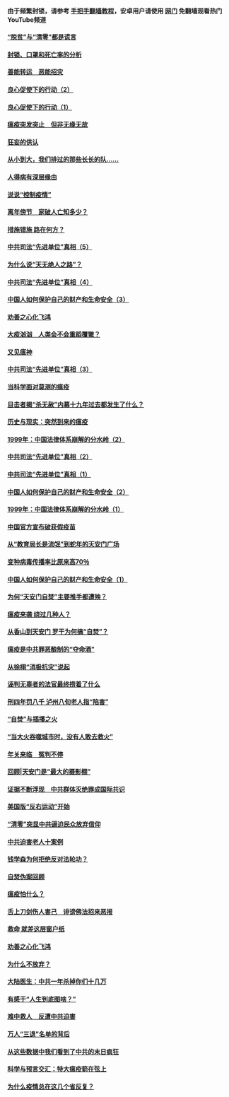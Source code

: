 #### 由于频繁封锁，请参考 [手把手翻墙教程](https://github.com/gfw-breaker/guides/wiki/)，安卓用户请使用 [网门](https://github.com/gfw-breaker/nogfw/blob/master/dl.md?t=03032201) 免翻墙观看热门YouTube频道 

#### [“脱贫”与“清零”都是谎言](../pages/19/421590.md?t=03032201) 

#### [封锁、口罩和死亡率的分析](../pages/19/421495.md?t=03032201) 

#### [善能转运　恶能招灾](../pages/19/421334.md?t=03032201) 

#### [良心促使下的行动（2）](../pages/19/421361.md?t=03032201) 

#### [良心促使下的行动（1）](../pages/19/421302.md?t=03032201) 

#### [瘟疫突发突止　但非无缘无故](../pages/19/421281.md?t=03032201) 

#### [狂妄的供认](../pages/19/421199.md?t=03032201) 

#### [从小到大，我们排过的那些长长的队……](../pages/19/421243.md?t=03032201) 

#### [人得病有深层缘由](../pages/19/420864.md?t=03032201) 

#### [说说“控制疫情”](../pages/19/420831.md?t=03032201) 

#### [离年傍节　家破人亡知多少？](../pages/19/420563.md?t=03032201) 

#### [措施错施  路在何方？](../pages/19/420076.md?t=03032201) 

#### [中共司法“先进单位”真相（5）](../pages/19/419453.md?t=03032201) 

#### [为什么说“天无绝人之路”？](../pages/19/419618.md?t=03032201) 

#### [中共司法“先进单位”真相（4）](../pages/19/419452.md?t=03032201) 

#### [中国人如何保护自己的财产和生命安全（3）](../pages/19/419405.md?t=03032201) 

#### [劝善之心化飞鸿](../pages/19/418758.md?t=03032201) 

#### [大疫汹汹　人类会不会重蹈覆辙？](../pages/19/419691.md?t=03032201) 

#### [又见瘟神](../pages/19/419225.md?t=03032201) 

#### [中共司法“先进单位”真相（3）](../pages/19/419451.md?t=03032201) 

#### [当科学面对莫测的瘟疫](../pages/19/419625.md?t=03032201) 

#### [目击者揭“杀无赦”内幕十九年过去都发生了什么？](../pages/19/419617.md?t=03032201) 

#### [历史与现实：突然到来的瘟疫](../pages/19/419619.md?t=03032201) 

#### [1999年：中国法律体系崩解的分水岭（2）](../pages/19/419455.md?t=03032201) 

#### [中共司法“先进单位”真相（2）](../pages/19/419450.md?t=03032201) 

#### [中共司法“先进单位”真相（1）](../pages/19/419449.md?t=03032201) 

#### [中国人如何保护自己的财产和生命安全（2）](../pages/19/419404.md?t=03032201) 

#### [1999年：中国法律体系崩解的分水岭（1）](../pages/19/419454.md?t=03032201) 

#### [中国官方宣布破获假疫苗](../pages/19/419504.md?t=03032201) 

#### [从“教育局长是流氓”到蛇年的天安门广场](../pages/19/419470.md?t=03032201) 

#### [变种病毒传播率比原来高70％](../pages/19/419456.md?t=03032201) 

#### [中国人如何保护自己的财产和生命安全（1）](../pages/19/419403.md?t=03032201) 

#### [为何“天安门自焚”主要推手都遭殃？](../pages/19/419348.md?t=03032201) 

#### [瘟疫来袭 绕过几种人？](../pages/19/419349.md?t=03032201) 

#### [从香山到天安门 罗干为何搞“自焚”？](../pages/19/419270.md?t=03032201) 

#### [瘟疫是中共罪恶酿制的“夺命酒”](../pages/19/419223.md?t=03032201) 

#### [从徐栩“消极抗灾”说起](../pages/19/419224.md?t=03032201) 

#### [诬判无辜者的法官最终捞着了什么](../pages/19/419268.md?t=03032201) 

#### [刑四年罚八千 泸州八旬老人指“陷害”](../pages/19/419232.md?t=03032201) 

#### [“自焚”与插播之火](../pages/19/419226.md?t=03032201) 

#### [“当大火吞噬城市时，没有人敢去救火”](../pages/19/419077.md?t=03032201) 

#### [年关来临　冤判不停](../pages/19/419093.md?t=03032201) 

#### [回顾|天安门是“最大的摄影棚”](../pages/19/380866.md?t=03032201) 

#### [证据不断浮现　中共群体灭绝罪成国际共识](../pages/19/419031.md?t=03032201) 

#### [美国版“反右运动”开始](../pages/19/419030.md?t=03032201) 

#### [“清零”突显中共逼迫民众放弃信仰](../pages/19/418995.md?t=03032201) 

#### [中共迫害老人十案例](../pages/19/418831.md?t=03032201) 

#### [钱学森为何拒绝反对法轮功？](../pages/19/418905.md?t=03032201) 

#### [自焚伪案回顾](../pages/19/418799.md?t=03032201) 

#### [瘟疫怕什么？](../pages/19/418800.md?t=03032201) 

#### [舌上刀剑伤人害己　诽谤佛法招来恶报](../pages/19/418731.md?t=03032201) 

#### [救命 就差这层窗户纸](../pages/19/418706.md?t=03032201) 

#### [劝善之心化飞鸿](../pages/19/416766.md?t=03032201) 

#### [为什么不放弃？](../pages/19/418691.md?t=03032201) 

#### [大陆医生：中共一年杀掉你们十几万](../pages/19/418670.md?t=03032201) 

#### [有感于“人生到底图啥？”](../pages/19/418624.md?t=03032201) 

#### [难中救人　反遭中共迫害](../pages/19/418414.md?t=03032201) 

#### [万人“三退”名单的背后](../pages/19/418505.md?t=03032201) 

#### [从这些数据中我们看到了中共的末日疯狂](../pages/19/418420.md?t=03032201) 

#### [科学与预言交汇：特大瘟疫箭在弦上](../pages/19/418266.md?t=03032201) 

#### [为什么疫情总在这几个省反复？](../pages/19/418219.md?t=03032201) 

